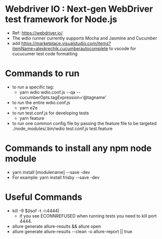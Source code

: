 
# Webdriver IO : Next-gen WebDriver test framework for Node.js

- Ref: https://webdriver.io/
- The wdio runner currently supports Mocha and Jasmine and Cucumber
- add https://marketplace.visualstudio.com/items?itemName=alexkrechik.cucumberautocomplete to vscode for cucucumer test code formatting

# Commands to run
- to run a specific tag:
    -  yarn wdio wdio.conf.js --qa --cucumberOpts.tagExpression=‘@tagname’
- to run the entire wdio.conf.js
    - yarn e2e
- to run test.conf.js for developing tests
    - yarn feature
- to run one common config file by passing the feature file to be targeted
    ./node_modules/.bin/wdio test.conf.js test.feature
  


# Commands to install any npm node module

- yarn install [modulename] --save -dev
- For example: yarn install frisby --save -dev

# Useful Commands

- kill -9 $(lsof -t -i:4444)
  - if you see ECONNREFUSED when running tests you need to kill port 4444.
- allure generate allure-results && allure open
- allure generate allure-results --clean -o allure-report || true
